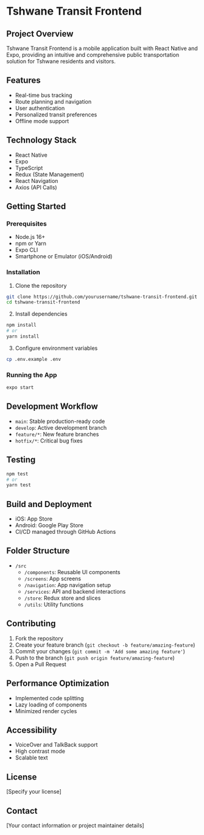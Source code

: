 # Tshwane Transit Frontend

## Project Overview
Tshwane Transit Frontend is a mobile application built with React Native and Expo, providing an intuitive and comprehensive public transportation solution for Tshwane residents and visitors.

## Features
- Real-time bus tracking
- Route planning and navigation
- User authentication
- Personalized transit preferences
- Offline mode support

## Technology Stack
- React Native
- Expo
- TypeScript
- Redux (State Management)
- React Navigation
- Axios (API Calls)

## Getting Started

### Prerequisites
- Node.js 16+
- npm or Yarn
- Expo CLI
- Smartphone or Emulator (iOS/Android)

### Installation
1. Clone the repository
```bash
git clone https://github.com/yourusername/tshwane-transit-frontend.git
cd tshwane-transit-frontend
```

2. Install dependencies
```bash
npm install
# or
yarn install
```

3. Configure environment variables
```bash
cp .env.example .env
```

### Running the App
```bash
expo start
```

## Development Workflow
- `main`: Stable production-ready code
- `develop`: Active development branch
- `feature/*`: New feature branches
- `hotfix/*`: Critical bug fixes

## Testing
```bash
npm test
# or
yarn test
```

## Build and Deployment
- iOS: App Store
- Android: Google Play Store
- CI/CD managed through GitHub Actions

## Folder Structure
- `/src`
  - `/components`: Reusable UI components
  - `/screens`: App screens
  - `/navigation`: App navigation setup
  - `/services`: API and backend interactions
  - `/store`: Redux store and slices
  - `/utils`: Utility functions

## Contributing
1. Fork the repository
2. Create your feature branch (`git checkout -b feature/amazing-feature`)
3. Commit your changes (`git commit -m 'Add some amazing feature'`)
4. Push to the branch (`git push origin feature/amazing-feature`)
5. Open a Pull Request

## Performance Optimization
- Implemented code splitting
- Lazy loading of components
- Minimized render cycles

## Accessibility
- VoiceOver and TalkBack support
- High contrast mode
- Scalable text

## License
[Specify your license]

## Contact
[Your contact information or project maintainer details]
